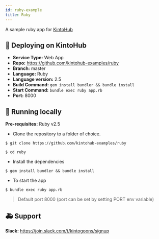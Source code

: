 ```yaml
---
id: ruby-example
title: Ruby
---
```


A sample ruby app for [KintoHub](https://kintohub.com)

## :rocket: Deploying on KintoHub

- **Service Type:** Web App
- **Repo:** https://github.com/kintohub-examples/ruby
- **Branch:** master
- **Language:** Ruby
- **Language version:** 2.5
- **Build Command:** `gem install bundler && bundle install`
- **Start Command:** `bundle exec ruby app.rb`
- **Port:** 8000

## :hammer: Running locally

**Pre-requisites:** Ruby v2.5

- Clone the repository to a folder of choice.

```
$ git clone https://github.com/kintohub-examples/ruby

$ cd ruby
```

- Install the dependencies

```
$ gem install bundler && bundle install
```

- To start the app

```
$ bundle exec ruby app.rb
```

> Default port 8000 (port can be set by setting PORT env variable)

## :ambulance: Support

**Slack:** https://join.slack.com/t/kintogoons/signup
